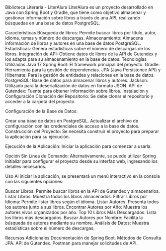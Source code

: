 Biblioteca Literaria - LiterAlura
LiterAlura es un proyecto desarrollado en Java con Spring Boot y Gradle, que tiene como objetivo almacenar y gestionar información sobre libros a través de una API, realizando búsquedas en una base de datos PostgreSQL.

Características
Búsqueda de libros: Permite buscar libros por título, autor, idioma, temas y número de descargas.
Almacenamiento: Almacena información de libros y autores en una base de datos PostgreSQL.
Estadísticas: Genera estadísticas sobre el número de descargas de los libros.
Integración de API: Obtiene datos de libros de la API de Gutendex y los adapta para su almacenamiento en la base de datos.
Tecnologías Utilizadas
Java 17
Spring Boot: El framework principal del proyecto.
Gradle: Herramienta para la gestión de dependencias.
JPA (Java Persistence API) y Hibernate: Para la gestión de entidades y relaciones en la base de datos.
PostgreSQL: Base de datos para almacenar libros y autores.
Jackson: Utilizado para la deserialización de datos en formato JSON.
API de Gutendex: Fuente para obtener información sobre libros.
Instalación y Configuración
Clonación del Repositorio: Se debe clonar el repositorio y acceder a la carpeta del proyecto.

Configuración de la Base de Datos:

Crear una base de datos en PostgreSQL.
Actualizar el archivo de configuración con las credenciales de acceso a la base de datos.
Construcción del Proyecto: Se necesita construir el proyecto para preparar la aplicación para su ejecución.

Ejecución de la Aplicación: Iniciar la aplicación para comenzar a usarla.

Opción Sin Línea de Comando: Alternativamente, se puede utilizar Spring Initializr para configurar el proyecto desde su interfaz web, ingresando los detalles necesarios.

Uso
Al iniciar la aplicación, se presentará un menú interactivo en la consola con las siguientes opciones:

Buscar Libros: Permite buscar libros en la API de Gutendex y almacenarlos.
Listar Libros: Muestra todos los libros almacenados.
Filtrar Libros por Idioma: Permite listar libros según el idioma.
Listar Autores: Presenta todos los autores junto a sus libros.
Encontrar Autores por Año: Muestra los autores vivos organizados por año.
Top 10 Libros Más Descargados: Lista los libros más descargados.
Buscar Autores por Nombre: Facilita la búsqueda de autores mediante su nombre.
Análisis de Datos: Muestra estadísticas sobre el número de descargas.

Recursos Adicionales
Documentación de Spring Boot.
Métodos de Consulta JPA.
API de Gutendex.
Postman para manejar solicitudes de API.
